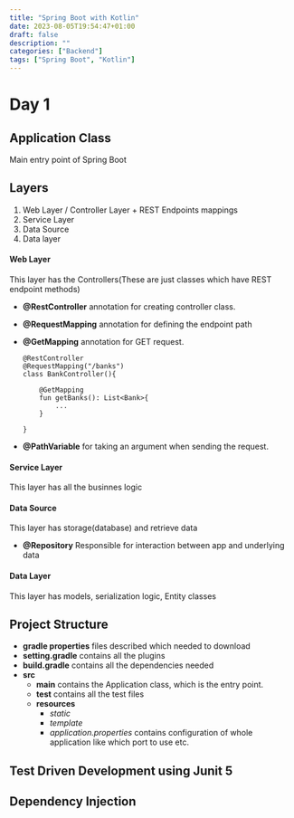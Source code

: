 ```yaml
---
title: "Spring Boot with Kotlin"
date: 2023-08-05T19:54:47+01:00
draft: false
description: ""
categories: ["Backend"]
tags: ["Spring Boot", "Kotlin"]
---
```


# Day 1

## Application Class
Main entry point of Spring Boot

## Layers
1. Web Layer / Controller Layer + REST Endpoints mappings 
2. Service Layer
3. Data Source
4. Data layer


#### Web Layer
This layer has the Controllers(These are just classes which have REST endpoint methods)
- **@RestController** annotation for creating controller class.
- **@RequestMapping** annotation for defining the endpoint path
- **@GetMapping**  annotation for GET request.
    ```
    @RestController
    @RequestMapping("/banks")
    class BankController(){

        @GetMapping
        fun getBanks(): List<Bank>{
            ...
        }

    }
    ```

- **@PathVariable** for taking an argument when sending the request.

#### Service Layer
This layer has all the businnes logic

#### Data Source
This layer has storage(database) and retrieve data

- **@Repository** 
    Responsible for interaction between app and underlying data

#### Data Layer
This layer has models, serialization logic, Entity classes

## Project Structure
- **gradle properties** files described which needed to download
- **setting.gradle** contains all the plugins
- **build.gradle** contains all the dependencies needed
- **src**
    - **main** contains the Application class, which is the entry point.
    - **test** contains all the test files
    - **resources** 
        - *static* 
        - *template*
        - *application.properties* contains configuration of whole application like which port to use etc.
## Test Driven Development using Junit 5


## Dependency Injection



